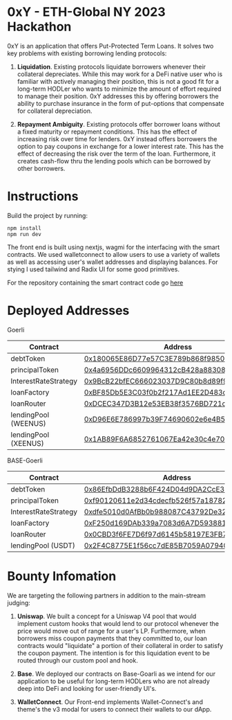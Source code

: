 # 0xY - ETH-Global NY 2023 Hackathon

0xY is an application that offers Put-Protected Term Loans. It solves two key problems with existing borrowing lending protocols:

1. **Liquidation**. Existing protocols liquidate borrowers whenever their collateral depreciates. While this may work for a DeFi native user who is familiar with actively managing their position, this is not a good fit for a long-term HODLer who wants to minimize the amount of effort required to manage their position. 0xY addresses this by offering borrowers the ability to purchase insurance in the form of put-options that compensate for collateral depreciation.

2. **Repayment Ambiguity**. Existing protocols offer borrower loans without a fixed maturity or repayment conditions. This has the effect of increasing risk over time for lenders. 0xY instead offers borrowers the option to pay coupons in exchange for a lower interest rate. This has the effect of decreasing the risk over the term of the loan. Furthermore, it creates cash-flow thru the lending pools which can be borrowed by other borrowers.

# Instructions

Build the project by running:
```
npm install
npm run dev
```

The front end is built using nextjs, wagmi for the interfacing with the smart contracts.
We used walletconnect to allow users to use a variety of wallets as well as accessing user's wallet addresses and displaying balances.
For stying I used tailwind and Radix UI for some good primitives.


For the repository containing the smart contract code go [here](https://github.com/G-Yes95/oxy-hack)


# Deployed Addresses

Goerli

| Contract             | Address                                                                                                                      |
| -------------------- | ---------------------------------------------------------------------------------------------------------------------------- |
| debtToken            | [0x180065E86D77e57C3E789b868f9850F6958f29CC](https://goerli.etherscan.io/address/0x180065E86D77e57C3E789b868f9850F6958f29CC) |
| principalToken       | [0x4a6956DDc6609964312cB428a8830823AD4612D2](https://goerli.etherscan.io/address/0x4a6956DDc6609964312cB428a8830823AD4612D2) |
| InterestRateStrategy | [0x9BcB22bfEC666023037D9C80b8d89f91466e787b](https://goerli.etherscan.io/address/0x9BcB22bfEC666023037D9C80b8d89f91466e787b) |
| loanFactory          | [0xBF85Db5E3C03f0b2f217Ad1EE2D483c6B2d66c4F](https://goerli.etherscan.io/address/0xBF85Db5E3C03f0b2f217Ad1EE2D483c6B2d66c4F) |
| loanRouter           | [0xDCEC347D3B12e53EB38f3576BD721c1D4eB8B2D9](https://goerli.etherscan.io/address/0xDCEC347D3B12e53EB38f3576BD721c1D4eB8B2D9) |
| lendingPool (WEENUS) | [0xD96E6E786997b39F74690602e6e4B58EB869f2c8](https://goerli.etherscan.io/address/0xD96E6E786997b39F74690602e6e4B58EB869f2c8) |
| lendingPool (XEENUS) | [0x1AB89F6A6852761067Ea42e30c4e7044f7C1a4cb](https://goerli.etherscan.io/address/0x1AB89F6A6852761067Ea42e30c4e7044f7C1a4cb) |

BASE-Goerli

| Contract             | Address                                                                                                                      |
| -------------------- | ---------------------------------------------------------------------------------------------------------------------------- |
| debtToken            | [0x86EfbDdB3288b6F424D04d9DA2CcE38E543C4516](https://goerli.basescan.org/address/0x86EfbDdB3288b6F424D04d9DA2CcE38E543C4516) |
| principalToken       | [0xf90120611e2d34cdecfb526f57a18782bd0c2b6f](https://goerli.basescan.org/address/0xf90120611e2d34cdecfb526f57a18782bd0c2b6f) |
| InterestRateStrategy | [0xdfe5010d0AfBb0b988087C43792De3212A23318a](https://goerli.basescan.org/address/0xdfe5010d0AfBb0b988087C43792De3212A23318a) |
| loanFactory          | [0xF250d169DAb339a7083d6A7D593881c25a48aAB2](https://goerli.basescan.org/address/0xF250d169DAb339a7083d6A7D593881c25a48aAB2) |
| loanRouter           | [0x0CBD3f6FE7D6f97d6145b58197E3FB76BEb81aC6](https://goerli.basescan.org/address/0x0CBD3f6FE7D6f97d6145b58197E3FB76BEb81aC6) |
| lendingPool (USDT)   | [0x2F4C8775E1f56cc7dE85B7059A07940092382A5c](https://goerli.basescan.org/address/0x2F4C8775E1f56cc7dE85B7059A07940092382A5c) |

# Bounty Infomation

We are targeting the following partners in addition to the main-stream judging:

1. **Uniswap**. We built a concept for a Uniswap V4 pool that would implement custom hooks that would lend to our protocol whenever the price would move out of range for a user's LP. Furthermore, when borrowers miss coupon payments that they committed to, our loan contracts would "liquidate" a portion of their collateral in order to satisfy the coupon payment. The intention is for this liquidation event to be routed through our custom pool and hook.
2. **Base**. We deployed our contracts on Base-Goarli as we intend for our application to be useful for long-term HODLers who are not already deep into DeFi and looking for user-friendly UI's.

3. **WalletConnect**. Our Front-end implements Wallet-Connect's and theme's the v3 modal for users to connect their wallets to our dApp.
